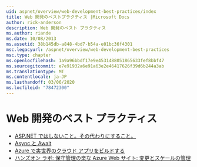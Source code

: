 ```yaml
---
uid: aspnet/overview/web-development-best-practices/index
title: Web 開発のベストプラクティス |Microsoft Docs
author: rick-anderson
description: Web 開発のベスト プラクティス
ms.author: riande
ms.date: 10/08/2013
ms.assetid: 38b145db-a848-4bd7-b54a-e01bc36f4301
msc.legacyurl: /aspnet/overview/web-development-best-practices
msc.type: chapter
ms.openlocfilehash: 1a9a96bbdf17e9e4531488051865633fef8bbf47
ms.sourcegitcommit: e7e91932a6e91a63e2e46417626f39d6b244a3ab
ms.translationtype: MT
ms.contentlocale: ja-JP
ms.lasthandoff: 03/06/2020
ms.locfileid: "78472300"
---
```

# <a name="web-development-best-practices"></a>Web 開発のベスト プラクティス

- [ASP.NET ではしないこと。その代わりにすること。](what-not-to-do-in-aspnet-and-what-to-do-instead.md)
- [Async と Await](async-and-await.md)
- [Azure で実世界のクラウド アプリをビルドする](../developing-apps-with-windows-azure/building-real-world-cloud-apps-with-windows-azure/index.md)
- [ハンズオン ラボ: 保守管理の楽な Azure Web サイト: 変更とスケールの管理](../developing-apps-with-windows-azure/maintainable-azure-websites-managing-change-and-scale.md)

